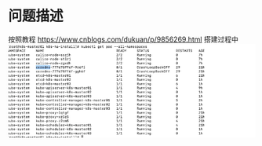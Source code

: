 # 问题描述
按照教程 https://www.cnblogs.com/dukuan/p/9856269.html 搭建过程中
![title](../.local/static/2019/3/3/1555501753164.1555501753170.png)


